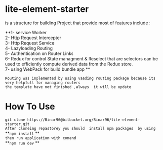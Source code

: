 
# lite-element-starter 
is a structure for building Project that provide most of features include :


**1- service Worker   
 2- Http Request Intercepter   
 3- Http Request Service  
 4- Lazyloading Routing  
 5- Authentication on Router Links  
 6- Redux for control State managment & Reselect that are selectors can be used to efficiently compute derived data from the Redux store.  
 7- using WebPack for build bundle app  **  
 
 
`Routing was inplemented by using vaading routing package because its very helpfull for managing routers`  
`the template have not finished ,always  it will be update`

How To Use 
==================================================

  `git clone https://Binar96@bitbucket.org/Binar96/lite-element-starter.git`  
    `After cloneing repastorey you should  install npm packages  by using  `  
     **`npm install` **  
	 ` then run application with comand `  
	 **`npm run dev` ** 








